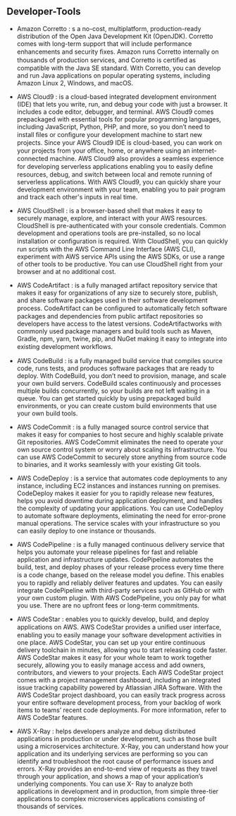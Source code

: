 ## Developer-Tools

- Amazon Corretto : s a no-cost, multiplatform, production-ready distribution of the Open Java
Development Kit (OpenJDK). Corretto comes with long-term support that will include performance
enhancements and security ﬁxes. Amazon runs Corretto internally on thousands of production services,
and Corretto is certiﬁed as compatible with the Java SE standard. With Corretto, you can develop and run
Java applications on popular operating systems, including Amazon Linux 2, Windows, and macOS.

- AWS Cloud9 : is a cloud-based integrated development environment (IDE) that lets you write, run, and
debug your code with just a browser. It includes a code editor, debugger, and terminal. AWS Cloud9
comes prepackaged with essential tools for popular programming languages, including JavaScript,
Python, PHP, and more, so you don’t need to install ﬁles or conﬁgure your development machine to
start new projects. Since your AWS Cloud9 IDE is cloud-based, you can work on your projects from your
oﬃce, home, or anywhere using an internet-connected machine. AWS Cloud9 also provides a seamless
experience for developing serverless applications enabling you to easily deﬁne resources, debug, and
switch between local and remote running of serverless applications. With AWS Cloud9, you can quickly
share your development environment with your team, enabling you to pair program and track each
other's inputs in real time.

- AWS CloudShell : is a browser-based shell that makes it easy to securely manage, explore, and interact
with your AWS resources. CloudShell is pre-authenticated with your console credentials. Common
development and operations tools are pre-installed, so no local installation or conﬁguration is
required. With CloudShell, you can quickly run scripts with the AWS Command Line Interface (AWS CLI),
experiment with AWS service APIs using the AWS SDKs, or use a range of other tools to be productive.
You can use CloudShell right from your browser and at no additional cost.

- AWS CodeArtifact : is a fully managed artifact repository service that makes it easy for organizations of
any size to securely store, publish, and share software packages used in their software development
process. CodeArtifact can be conﬁgured to automatically fetch software packages and dependencies
from public artifact repositories so developers have access to the latest versions. CodeArtifactworks with
commonly used package managers and build tools such as Maven, Gradle, npm, yarn, twine, pip, and
NuGet making it easy to integrate into existing development workﬂows.

- AWS CodeBuild : is a fully managed build service that compiles source code, runs tests, and produces
software packages that are ready to deploy. With CodeBuild, you don’t need to provision, manage, and
scale your own build servers. CodeBuild scales continuously and processes multiple builds concurrently,
so your builds are not left waiting in a queue. You can get started quickly by using prepackaged build
environments, or you can create custom build environments that use your own build tools.

- AWS CodeCommit : is a fully managed source control service that makes it easy for companies to host
secure and highly scalable private Git repositories. AWS CodeCommit eliminates the need to operate
your own source control system or worry about scaling its infrastructure. You can use AWS CodeCommit
to securely store anything from source code to binaries, and it works seamlessly with your existing Git
tools.

- AWS CodeDeploy : is a service that automates code deployments to any instance, including EC2 instances
and instances running on premises. CodeDeploy makes it easier for you to rapidly release new features,
helps you avoid downtime during application deployment, and handles the complexity of updating your
applications. You can use CodeDeploy to automate software deployments, eliminating the need for
error-prone manual operations. The service scales with your infrastructure so you can easily deploy to
one instance or thousands.

- AWS CodePipeline : is a fully managed continuous delivery service that helps you automate your release
pipelines for fast and reliable application and infrastructure updates. CodePipeline automates the build,
test, and deploy phases of your release process every time there is a code change, based on the release
model you deﬁne. This enables you to rapidly and reliably deliver features and updates. You can easily
integrate CodePipeline with third-party services such as GitHub or with your own custom plugin. With
AWS CodePipeline, you only pay for what you use. There are no upfront fees or long-term commitments.

- AWS CodeStar : enables you to quickly develop, build, and deploy applications on AWS. AWS CodeStar
provides a uniﬁed user interface, enabling you to easily manage your software development activities
in one place. AWS CodeStar, you can set up your entire continuous delivery toolchain in minutes,
allowing you to start releasing code faster. AWS CodeStar makes it easy for your whole team to work
together securely, allowing you to easily manage access and add owners, contributors, and viewers to
your projects. Each AWS CodeStar project comes with a project management dashboard, including an
integrated issue tracking capability powered by Atlassian JIRA Software. With the AWS CodeStar project
dashboard, you can easily track progress across your entire software development process, from your
backlog of work items to teams’ recent code deployments. For more information, refer to AWS CodeStar
features.

- AWS X-Ray : helps developers analyze and debug distributed applications in production or under
development, such as those built using a microservices architecture. X-Ray, you can understand how your
application and its underlying services are performing so you can identify and troubleshoot the root
cause of performance issues and errors. X-Ray provides an end-to-end view of requests as they travel
through your application, and shows a map of your application’s underlying components. You can use X-
Ray to analyze both applications in development and in production, from simple three-tier applications
to complex microservices applications consisting of thousands of services.
